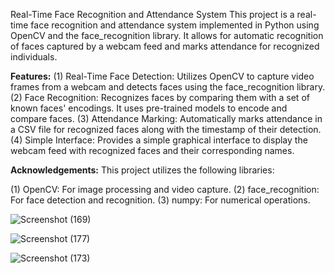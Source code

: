 Real-Time Face Recognition and Attendance System
This project is a real-time face recognition and attendance system implemented in Python using OpenCV and the face_recognition library. It allows for automatic recognition of faces captured by a webcam feed and marks attendance for recognized individuals.


**Features:**
(1) Real-Time Face Detection: Utilizes OpenCV to capture video frames from a webcam and detects faces using the face_recognition library.
(2) Face Recognition: Recognizes faces by comparing them with a set of known faces' encodings. It uses pre-trained models to encode and compare faces.
(3) Attendance Marking: Automatically marks attendance in a CSV file for recognized faces along with the timestamp of their detection.
(4) Simple Interface: Provides a simple graphical interface to display the webcam feed with recognized faces and their corresponding names.


**Acknowledgements:**
This project utilizes the following libraries:

(1) OpenCV: For image processing and video capture.
(2) face_recognition: For face detection and recognition.
(3) numpy: For numerical operations.


![Screenshot (169)](https://github.com/KavindaSGit/Real_Time_Face_Recognition_and_Attendance_System/assets/126879461/793f874c-4e18-4098-ba6e-4425e2724b1e)

![Screenshot (177)](https://github.com/KavindaSGit/Real_Time_Face_Recognition_and_Attendance_System/assets/126879461/4be0f5cc-2b44-422d-9a09-2c75d220ddd2)

![Screenshot (173)](https://github.com/KavindaSGit/Real_Time_Face_Recognition_and_Attendance_System/assets/126879461/3591078b-38e4-4f12-8583-7d9416f456cc)


